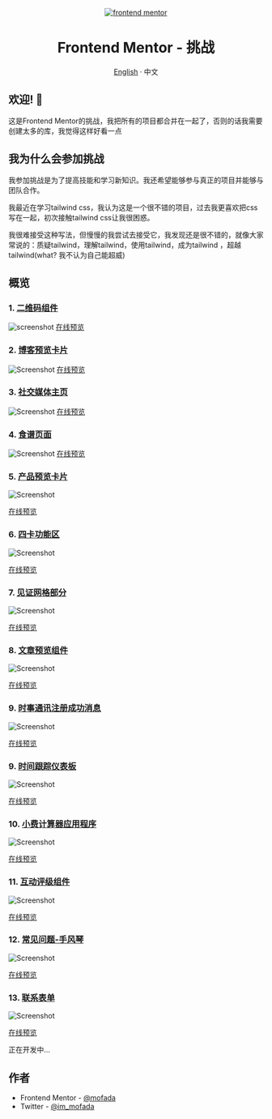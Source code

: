 <div align="center">

<p align="center">
  <a href="https://www.frontendmentor.io/" target="_blank">
         <img alt="frontend mentor" src="resource/frontend-mentor.png" >

  </a>
</p>
<h1>Frontend Mentor - 挑战</h1>

[English](README.md) · 中文

</div>

## 欢迎! 👋

这是Frontend Mentor的挑战，我把所有的项目都合并在一起了，否则的话我需要创建太多的库，我觉得这样好看一点

## 我为什么会参加挑战

我参加挑战是为了提高技能和学习新知识。我还希望能够参与真正的项目并能够与团队合作。

我最近在学习tailwind css，我认为这是一个很不错的项目，过去我更喜欢把css写在一起，初次接触tailwind
css让我很困惑。

我很难接受这种写法，但慢慢的我尝试去接受它，我发现还是很不错的，就像大家常说的：质疑tailwind，理解tailwind，使用tailwind，成为tailwind
，超越tailwind(what? 我不认为自己能超威)

## 概览

### 1. [二维码组件](challenges/qr-code-component)

![screenshot](challenges/qr-code-component/screenshot/screenshot.png)
[在线预览](https://mofada.github.io/frontend-mentor/challenges/qr-code-component/)

### 2. [博客预览卡片](challenges/blog-preview-card)

![Screenshot](challenges/blog-preview-card/screenshot/screenshot.png)
[在线预览](https://mofada.github.io/frontend-mentor/challenges/blog-preview-card/)

### 3. [社交媒体主页](challenges/social-links-profile)

![Screenshot](challenges/social-links-profile/screenshot/screenshot.png)
[在线预览](https://mofada.github.io/frontend-mentor/challenges/social-links-profile/)

### 4. [食谱页面](challenges/recipe-page)

![Screenshot](challenges/recipe-page/screenshot/screenshot.png)
[在线预览](https://mofada.github.io/frontend-mentor/challenges/recipe-page/)

### 5. [产品预览卡片](challenges/product-preview-card-component)

![Screenshot](challenges/product-preview-card-component/screenshot/screenshot.png)

[在线预览](https://mofada.github.io/frontend-mentor/challenges/product-preview-card-component/)

### 6. [四卡功能区](challenges/four-card-feature-section)

![Screenshot](challenges/four-card-feature-section/screenshot/screenshot.png)

[在线预览](https://mofada.github.io/frontend-mentor/challenges/four-card-feature-section/)

### 7. [见证网格部分](challenges/testimonials-grid-section)

![Screenshot](challenges/testimonials-grid-section/screenshot/screenshot.png)

[在线预览](https://mofada.github.io/frontend-mentor/challenges/testimonials-grid-section/)

### 8. [文章预览组件](challenges/article-preview-component)

![Screenshot](challenges/article-preview-component/screenshot/screenshot.png)

[在线预览](https://mofada.github.io/frontend-mentor/challenges/article-preview-component/)

### 9. [时事通讯注册成功消息](challenges/newsletter-sign-up-with-success-message)

![Screenshot](challenges/newsletter-sign-up-with-success-message/screenshot/screenshot.png)

[在线预览](https://mofada.github.io/frontend-mentor/challenges/newsletter-sign-up-with-success-message/)

### 9. [时间跟踪仪表板](challenges/time-tracking-dashboard)

![Screenshot](challenges/time-tracking-dashboard/screenshot/screenshot.png)

[在线预览](https://mofada.github.io/frontend-mentor/challenges/time-tracking-dashboard/)

### 10. [小费计算器应用程序](challenges/tip-calculator-app)

![Screenshot](challenges/tip-calculator-app/screenshot/screenshot.png)

[在线预览](https://mofada.github.io/frontend-mentor/challenges/time-tracking-dashboard/)

### 11. [互动评级组件](challenges/interactive-rating-component)

![Screenshot](challenges/interactive-rating-component/screenshot/screenshot.png)

[在线预览](https://mofada.github.io/frontend-mentor/challenges/interactive-rating-component/)

### 12. [常见问题-手风琴](challenges/faq-accordion)

![Screenshot](challenges/faq-accordion/screenshot/screenshot.png)

[在线预览](https://mofada.github.io/frontend-mentor/challenges/faq-accordion/)

### 13. [联系表单](challenges/contact-form)

![Screenshot](challenges/contact-form/screenshot/screenshot.png)

[在线预览](https://mofada.github.io/frontend-mentor/challenges/contact-form/)

正在开发中...

## 作者

- Frontend Mentor - [@mofada](https://www.frontendmentor.io/profile/mofada)
- Twitter - [@im_mofada](https://x.com/im_mofada)
